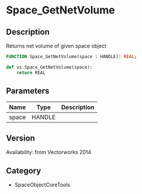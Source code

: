 # Space_GetNetVolume

## Description
Returns net volume of given space object

```pascal
FUNCTION Space_GetNetVolume(space : HANDLE): REAL;
```

```python
def vs.Space_GetNetVolume(space):
    return REAL
```

## Parameters
|Name|Type|Description|
|---|---|---|
|space|HANDLE|   |

## Version
Availability: from Vectorworks 2014

## Category
* SpaceObjectCoreTools

